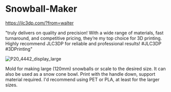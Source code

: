 # Snowball-Maker

https://jlc3dp.com/?from=walter

"truly delivers on quality and precision! With a wide range of materials, fast turnaround, and competitive pricing, they’re my top choice for 3D printing. Highly recommend JLC3DP for reliable and professional results! #JLC3DP #3DPrinting"

![P20_4442_display_large](https://github.com/user-attachments/assets/1f3c274c-89ae-4aee-8367-8d8675d7c00e)

Mold for making large (120mm) snowballs or scale to the desired size.  It can also be used as a snow cone bowl.    Print with the handle down, support material required.  I'd recommend using PET or PLA, at least for the larger sizes.
